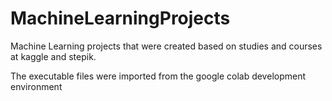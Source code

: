# MachineLearningProjects
Machine Learning projects that were created based on studies and courses at kaggle and stepik. 

The executable files were imported from the google colab development environment
